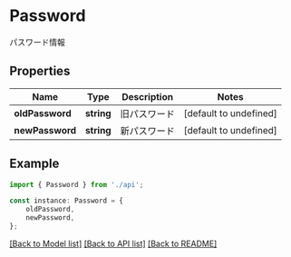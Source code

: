 # Password

パスワード情報

## Properties

Name | Type | Description | Notes
------------ | ------------- | ------------- | -------------
**oldPassword** | **string** | 旧パスワード | [default to undefined]
**newPassword** | **string** | 新パスワード | [default to undefined]

## Example

```typescript
import { Password } from './api';

const instance: Password = {
    oldPassword,
    newPassword,
};
```

[[Back to Model list]](../README.md#documentation-for-models) [[Back to API list]](../README.md#documentation-for-api-endpoints) [[Back to README]](../README.md)
